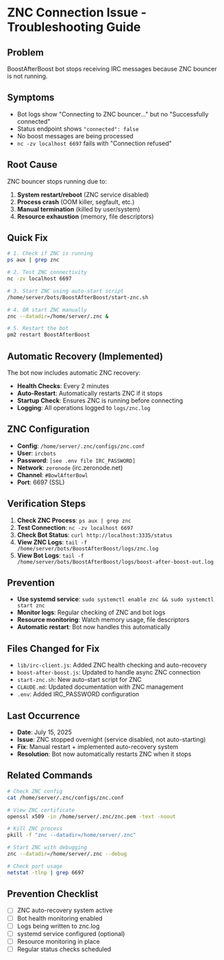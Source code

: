 # ZNC Connection Issue - Troubleshooting Guide

## Problem
BoostAfterBoost bot stops receiving IRC messages because ZNC bouncer is not running.

## Symptoms
- Bot logs show "Connecting to ZNC bouncer..." but no "Successfully connected"
- Status endpoint shows `"connected": false`
- No boost messages are being processed
- `nc -zv localhost 6697` fails with "Connection refused"

## Root Cause
ZNC bouncer stops running due to:
1. **System restart/reboot** (ZNC service disabled)
2. **Process crash** (OOM killer, segfault, etc.)
3. **Manual termination** (killed by user/system)
4. **Resource exhaustion** (memory, file descriptors)

## Quick Fix
```bash
# 1. Check if ZNC is running
ps aux | grep znc

# 2. Test ZNC connectivity
nc -zv localhost 6697

# 3. Start ZNC using auto-start script
/home/server/bots/BoostAfterBoost/start-znc.sh

# 4. OR start ZNC manually
znc --datadir=/home/server/.znc &

# 5. Restart the bot
pm2 restart BoostAfterBoost
```

## Automatic Recovery (Implemented)
The bot now includes automatic ZNC recovery:
- **Health Checks**: Every 2 minutes
- **Auto-Restart**: Automatically restarts ZNC if it stops
- **Startup Check**: Ensures ZNC is running before connecting
- **Logging**: All operations logged to `logs/znc.log`

## ZNC Configuration
- **Config**: `/home/server/.znc/configs/znc.conf`
- **User**: `ircbots`
- **Password**: `[see .env file IRC_PASSWORD]`
- **Network**: `zeronode` (irc.zeronode.net)
- **Channel**: `#BowlAfterBowl`
- **Port**: 6697 (SSL)

## Verification Steps
1. **Check ZNC Process**: `ps aux | grep znc`
2. **Test Connection**: `nc -zv localhost 6697`
3. **Check Bot Status**: `curl http://localhost:3335/status`
4. **View ZNC Logs**: `tail -f /home/server/bots/BoostAfterBoost/logs/znc.log`
5. **View Bot Logs**: `tail -f /home/server/bots/BoostAfterBoost/logs/boost-after-boost-out.log`

## Prevention
- **Use systemd service**: `sudo systemctl enable znc && sudo systemctl start znc`
- **Monitor logs**: Regular checking of ZNC and bot logs
- **Resource monitoring**: Watch memory usage, file descriptors
- **Automatic restart**: Bot now handles this automatically

## Files Changed for Fix
- `lib/irc-client.js`: Added ZNC health checking and auto-recovery
- `boost-after-boost.js`: Updated to handle async ZNC connection
- `start-znc.sh`: New auto-start script for ZNC
- `CLAUDE.md`: Updated documentation with ZNC management
- `.env`: Added IRC_PASSWORD configuration

## Last Occurrence
- **Date**: July 15, 2025
- **Issue**: ZNC stopped overnight (service disabled, not auto-starting)
- **Fix**: Manual restart + implemented auto-recovery system
- **Resolution**: Bot now automatically restarts ZNC when it stops

## Related Commands
```bash
# Check ZNC config
cat /home/server/.znc/configs/znc.conf

# View ZNC certificate
openssl x509 -in /home/server/.znc/znc.pem -text -noout

# Kill ZNC process
pkill -f "znc --datadir=/home/server/.znc"

# Start ZNC with debugging
znc --datadir=/home/server/.znc --debug

# Check port usage
netstat -tlnp | grep 6697
```

## Prevention Checklist
- [ ] ZNC auto-recovery system active
- [ ] Bot health monitoring enabled
- [ ] Logs being written to znc.log
- [ ] systemd service configured (optional)
- [ ] Resource monitoring in place
- [ ] Regular status checks scheduled